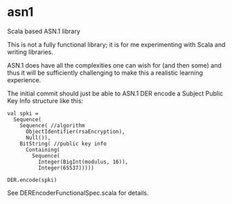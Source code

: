 # asn1
Scala based ASN.1 library

This is not a fully functional library; it is for me experimenting with Scala and writing libraries.

ASN.1 does have all the complexities one can wish for (and then some) and thus it will be sufficiently challenging to make this
a realistic learning experience.

The initial commit should just be able to ASN.1 DER encode a Subject Public Key Info structure like this:

    val spki =
      Sequence(
        Sequence( //algorithm
          ObjectIdentifier(rsaEncryption),
          Null()),
        BitString( //public key info
          Containing(
            Sequence(
              Integer(BigInt(modulus, 16)),
              Integer(65537)))))

    DER.encode(spki)

See DEREncoderFunctionalSpec.scala for details.
